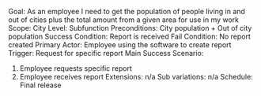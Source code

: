 Goal: As an employee I need to get the population of people living in and out of cities plus the total amount from a given area for use in my work
Scope: City
Level: Subfunction
Preconditions: City population + Out of city population
Success Condition: Report is received
Fail Condition: No report created
Primary Actor: Employee using the software to create report
Trigger: Request for specific report
Main Success Scenario:
1. Employee requests specific report
2. Employee receives report
Extensions: n/a
Sub variations: n/a
Schedule: Final release
